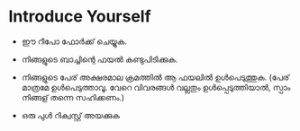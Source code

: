 # Introduce Yourself

- ഈ റീപോ ഫോർക്ക് ചെയ്യുക. 

- നിങ്ങളുടെ ബാച്ചിന്റെ ഫയൽ കണ്ടുപിടിക്കുക.

- നിങ്ങളുടെ പേര് അക്ഷരമാല ക്രമത്തിൽ ആ ഫയലിൽ ഉൾപെടുത്തുക. (പേര് മാത്രമേ ഉൾപെടുത്താവൂ. വേറെ വിവരങ്ങൾ വല്ലതും ഉൾപ്പെടുത്തിയാൽ, സ്പാം നിങ്ങള് തന്നെ സഹിക്കണം.)

- ഒരു പുൾ റിക്വസ്റ്റ് അയക്കുക
